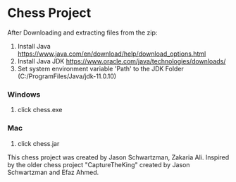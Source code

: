 # Chess Project

After Downloading and extracting files from the zip:

1. Install Java
https://www.java.com/en/download/help/download_options.html
2. Install Java JDK
https://www.oracle.com/java/technologies/downloads/
3. Set system environment variable 'Path' to the JDK Folder (C:/ProgramFiles/Java/jdk-11.0.10)

### Windows 

1. click chess.exe

### Mac

1. click chess.jar

This chess project was created by Jason Schwartzman, Zakaria Ali. Inspired by the older chess project "CaptureTheKing" created by Jason Schwartzman and Efaz Ahmed.
